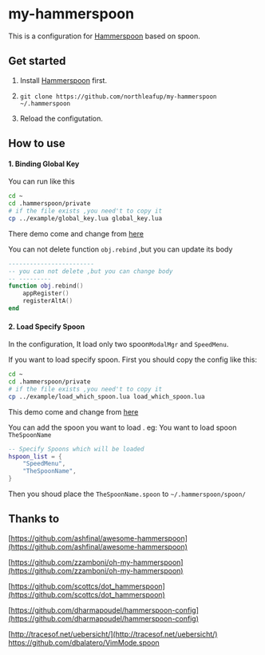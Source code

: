 # my-hammerspoon
This is a  configuration for [Hammerspoon](http://www.hammerspoon.org/) based on spoon.



## Get started

1. Install [Hammerspoon](http://www.hammerspoon.org/) first.

2. `git clone https://github.com/northleafup/my-hammerspoon ~/.hammerspoon`

3. Reload the configutation.

## How to use

#### 1. Binding Global Key 

You  can run like this

```bash
cd ~
cd .hammerspoon/private
# if the file exists ,you need't to copy it 
cp ../example/global_key.lua global_key.lua
```

There demo come  and change from [here](https://github.com/ashfinal/awesome-hammerspoon/blob/master/init.lua)

You can not delete function `obj.rebind` ,but you can update its body 

```lua
------------------------
-- you can not delete ,but you can change body 
-- ---------
function obj.rebind()
    appRegister()
    registerAltA()
end

```



#### 2. Load Specify Spoon

In the configuration, It load only two spoon`ModalMgr` and `SpeedMenu`. 

If you want to load specify spoon. First you should copy the config like this:

```bash
cd ~
cd .hammerspoon/private
# if the file exists ,you need't to copy it 
cp ../example/load_which_spoon.lua load_which_spoon.lua 
```

This demo come  and change from [here](https://github.com/ashfinal/awesome-hammerspoon/blob/master/config-example.lua)

You can add the spoon you want to load . eg: You want to load spoon `TheSpoonName`

```lua
-- Specify Spoons which will be loaded
hspoon_list = {
    "SpeedMenu",
    "TheSpoonName",
}
```

Then you shoud place the `TheSpoonName.spoon` to `~/.hammerspoon/spoon/`

## Thanks to

[https://github.com/ashfinal/awesome-hammerspoon](https://github.com/ashfinal/awesome-hammerspoon)

[https://github.com/zzamboni/oh-my-hammerspoon](https://github.com/zzamboni/oh-my-hammerspoon)

[https://github.com/scottcs/dot_hammerspoon](https://github.com/scottcs/dot_hammerspoon)

[https://github.com/dharmapoudel/hammerspoon-config](https://github.com/dharmapoudel/hammerspoon-config)

[http://tracesof.net/uebersicht/](http://tracesof.net/uebersicht/)
https://github.com/dbalatero/VimMode.spoon